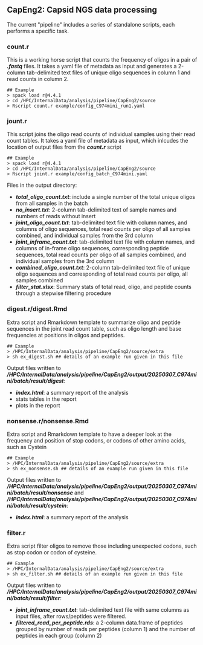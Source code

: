 ## CapEng2: Capsid NGS data processing

The current "pipeline" includes a series of standalone scripts, each performs a specific task.

### count.r

This is a working horse script that counts the frequency of oligos in a pair of ***.fastq*** files. It takes a yaml file of metadata as input and generates a 2-column tab-delimited text files of unique oligo sequences in column 1 and read counts in column 2.

```
## Example
> spack load r@4.4.1
> cd /HPC/InternalData/analysis/pipeline/CapEng2/source
> Rscript count.r example/config_C974mini_run1.yaml
```

### jount.r

This script joins the oligo read counts of individual samples using their read count tables. It takes a yaml file of metadata as input, which inlcudes the location of output files from the ***count.r*** script 

```
## Example
> spack load r@4.4.1
> cd /HPC/InternalData/analysis/pipeline/CapEng2/source
> Rscript joint.r example/config_batch_C974mini.yaml
```

Files in the output directory:

  - ***total_oligo_count.txt***: include a single number of the total unique oligos from all samples in the batch
  - ***no_insert.txt***: 2-column tab-delimited text of sample names and numbers of reads without insert
  - ***joint_oligo_count.txt***: tab-delimited text file with column names, and columns of oligo sequences, total read counts per oligo of all samples combined, and individual samples from the 3rd column 
  - ***joint_inframe_count.txt***: tab-delimited text file with column names, and columns of in-frame oligo sequences, corresponding peptide sequences, total read counts per oligo of all samples combined, and individual samples from the 3rd column 
  - ***combined_oligo_count.txt***: 2-column tab-delimited text file of unique oligo sequences and corresponding of total read counts per oligo, all samples combined
  - ***filter_stat.xlsx***: Summary stats of total read, oligo, and peptide counts through a stepwise filtering procedure

### digest.r/digest.Rmd

Extra script and Rmarkdown template to summarize oligo and peptide sequences in the joint read count table, such as oligo length and base frequencies at positions in oligos and peptides.

```
## Example
> /HPC/InternalData/analysis/pipeline/CapEng2/source/extra
> sh ex_digest.sh ## details of an example run given in this file
```

Output files written to ***/HPC/InternalData/analysis/pipeline/CapEng2/output/20250307_C974mini/batch/result/digest***:

- ***index.html***: a summary report of the analysis
- stats tables in the report
- plots in the report

### nonsense.r/nonsense.Rmd

Extra script and Rmarkdown template to have a deeper look at the frequency and position of stop codons, or codons of other amino acids, such as Cystein

```
## Example
> /HPC/InternalData/analysis/pipeline/CapEng2/source/extra
> sh ex_nonsense.sh ## details of an example run given in this file
```

Output files written to ***/HPC/InternalData/analysis/pipeline/CapEng2/output/20250307_C974mini/batch/result/nonsense*** and ***/HPC/InternalData/analysis/pipeline/CapEng2/output/20250307_C974mini/batch/result/cystein***:

- ***index.html***: a summary report of the analysis


### filter.r

Extra script filter oligos to remove those including unexpected codons, such as stop codon or codon of cysteine. 

```
## Example
> /HPC/InternalData/analysis/pipeline/CapEng2/source/extra
> sh ex_filter.sh ## details of an example run given in this file
```

Output files written to ***/HPC/InternalData/analysis/pipeline/CapEng2/output/20250307_C974mini/batch/result/filter***:

- ***joint_inframe_count.txt***: tab-delimited text file with same columns as input files, after rows/peptides were filtered.
- ***filtered_read_per_peptide.rds***: a 2-column data.frame of peptides grouped by number of reads per peptides (column 1) and the number of peptides in each group (column 2) 



